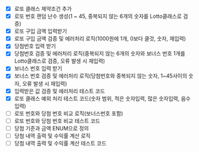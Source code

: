 
- [x] 로또 클래스 제약조건 추가
- [x] 로또 번호 랜덤 난수 생성(1 ~ 45, 중복되지 않는 6개의 숫자를 Lotto클래스로 검증)
- [x] 로또 구입 금액 입력받기
- [x] 로또 구입 금액 검증 및 에러처리 로직(1000원에 1개, 0보다 클것, 숫자, 재입력)
- [x] 당첨번호 입력 받기
- [x] 당첨번호 검증 및 에러처리 로직(중복되지 않는 6개의 숫자와 보너스 번호 1개를 Lotto클래스로 검증, 오류 발생 시 재입력)
- [x] 보너스 번호 입력 받기
- [x] 보너스 번호 검증 및 에러처리 로직(당첨번호와 중복되지 않는 숫자, 1~45사이의 숫자, 오류 발생 시 재입력)
- [x] 입력받은 값 검증 및 에러처리 테스트 코드
- [x] 로또 클래스 예외 처리 테스트 코드(숫자 범위, 적은 숫자입력, 많은 숫자입력, 음수입력)
- [ ] 로또 번호와 당첨 번호 비교 로직(보너스번호 포함)
- [ ] 로또 번호와 당첨 번호 비교 테스트 코드
- [ ] 당첨 기준과 금액 ENUM으로 정의
- [ ] 당첨 내역 출력 및 수익률 계산 로직
- [ ] 당첨 내역 출력 및 수익률 계산 테스트 코드
